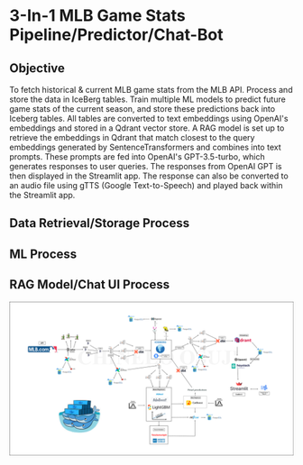 

# 3-In-1 MLB Game Stats Pipeline/Predictor/Chat-Bot




## Objective
To fetch historical & current MLB game stats from the MLB API. Process and store the data in IceBerg tables. Train multiple ML models to predict future game stats of the current season, and store these predictions back into Iceberg tables. All tables are converted to text embeddings using OpenAI's embeddings and stored in a Qdrant vector store. A RAG model is set up to retrieve the embeddings in Qdrant that match closest to the query embeddings generated by SentenceTransformers and combines into text prompts. These prompts are fed into OpenAI's GPT-3.5-turbo, which generates responses to user queries. The responses from OpenAI GPT is then displayed in the Streamlit app. The response can also be converted to an audio file using gTTS (Google Text-to-Speech) and played back within the Streamlit app.




## Data Retrieval/Storage Process




## ML Process


## RAG Model/Chat UI Process





![MLB Diagram](/MLB_Diagram_Update.png)

